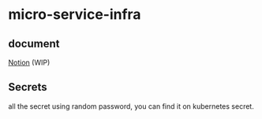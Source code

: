 # micro-service-infra

## document
[Notion](https://sean810427.notion.site/Micro-Service-d5da9f17db004a4d9508be42f306d1fd) (WIP)


## Secrets

all the secret using random password, you can find it on kubernetes secret.